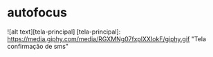 # autofocus

![alt text][tela-principal]
[tela-principal]: https://media.giphy.com/media/RGXMNg07fxplXXIokF/giphy.gif "Tela confirmação de sms"
